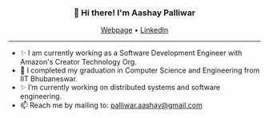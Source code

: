 
<h3 align="center">👋 Hi there! I'm Aashay Palliwar</h3>
<p align="center">
  <a href="https://aashaypalliwar.github.io/" target="_blank">Webpage</a> •
<!--   <a href="https://bbs-underscored.github.io/" target="_blank">Blog</a> • -->
  <a href="https://www.linkedin.com/in/aashay-palliwar/" target="_blank">LinkedIn</a>
</p>

---
- ✨ I am currently working as a Software Development Engineer with Amazon's Creator Technology Org.
- 🔭 I completed my graduation in Computer Science and Engineering from IIT Bhubaneswar.
- ✨ I’m currently working on distributed systems and software engineering.   
- 📫 Reach me by mailing to: [palliwar.aashay@gmail.com](mailto:palliwar.aashay@gmail.com)
